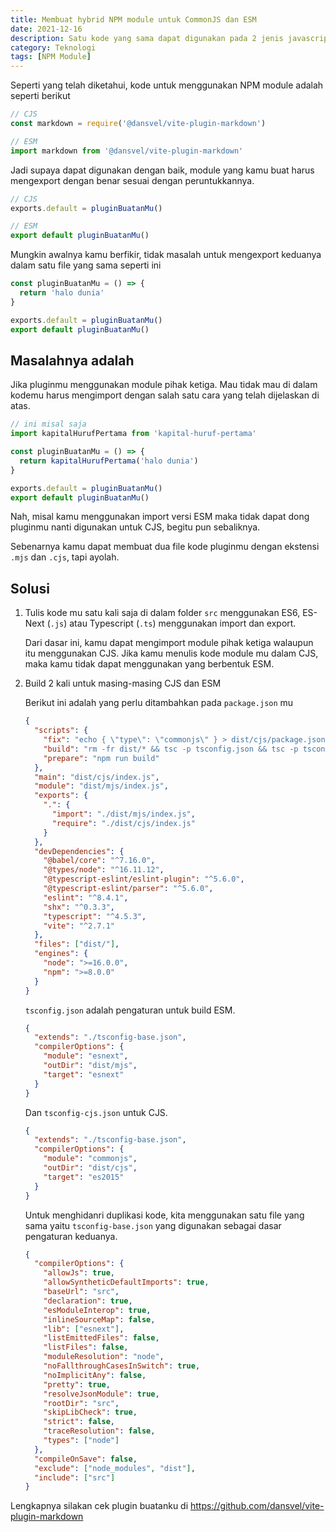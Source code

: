 ```yaml
---
title: Membuat hybrid NPM module untuk CommonJS dan ESM
date: 2021-12-16
description: Satu kode yang sama dapat digunakan pada 2 jenis javascript yang berbeda
category: Teknologi
tags: [NPM Module]
---
```


Seperti yang telah diketahui, kode untuk menggunakan NPM module adalah seperti berikut

```js
// CJS
const markdown = require('@dansvel/vite-plugin-markdown')

// ESM
import markdown from '@dansvel/vite-plugin-markdown'
```

Jadi supaya dapat digunakan dengan baik, module yang kamu buat harus mengexport dengan benar sesuai dengan
peruntukkannya.

```js
// CJS
exports.default = pluginBuatanMu()

// ESM
export default pluginBuatanMu()
```

Mungkin awalnya kamu berfikir, tidak masalah untuk mengexport keduanya dalam satu file yang sama seperti ini

```js
const pluginBuatanMu = () => {
  return 'halo dunia'
}

exports.default = pluginBuatanMu()
export default pluginBuatanMu()
```

## Masalahnya adalah

Jika pluginmu menggunakan module pihak ketiga. Mau tidak mau di dalam kodemu harus mengimport dengan salah satu cara
yang telah dijelaskan di atas.

```js
// ini misal saja
import kapitalHurufPertama from 'kapital-huruf-pertama'

const pluginBuatanMu = () => {
  return kapitalHurufPertama('halo dunia')
}

exports.default = pluginBuatanMu()
export default pluginBuatanMu()
```

Nah, misal kamu menggunakan import versi ESM maka tidak dapat dong pluginmu nanti digunakan untuk CJS, begitu pun
sebaliknya.

Sebenarnya kamu dapat membuat dua file kode pluginmu dengan ekstensi `.mjs` dan `.cjs`, tapi ayolah.

## Solusi

1. Tulis kode mu satu kali saja di dalam folder `src` menggunakan ES6, ES-Next (`.js`) atau Typescript (`.ts`) menggunakan import dan export.

   Dari dasar ini, kamu dapat mengimport module pihak ketiga walaupun itu menggunakan CJS. Jika kamu menulis kode module mu dalam CJS, maka kamu tidak dapat menggunakan yang berbentuk ESM.

2. Build 2 kali untuk masing-masing CJS dan ESM

   Berikut ini adalah yang perlu ditambahkan pada `package.json` mu

   ```json
   {
     "scripts": {
       "fix": "echo { \"type\": \"commonjs\" } > dist/cjs/package.json && echo { \"type\": \"module\" } > dist/mjs/package.json",
       "build": "rm -fr dist/* && tsc -p tsconfig.json && tsc -p tsconfig-cjs.json && npm run fix",
       "prepare": "npm run build"
     },
     "main": "dist/cjs/index.js",
     "module": "dist/mjs/index.js",
     "exports": {
       ".": {
         "import": "./dist/mjs/index.js",
         "require": "./dist/cjs/index.js"
       }
     },
     "devDependencies": {
       "@babel/core": "^7.16.0",
       "@types/node": "^16.11.12",
       "@typescript-eslint/eslint-plugin": "^5.6.0",
       "@typescript-eslint/parser": "^5.6.0",
       "eslint": "^8.4.1",
       "shx": "^0.3.3",
       "typescript": "^4.5.3",
       "vite": "^2.7.1"
     },
     "files": ["dist/"],
     "engines": {
       "node": ">=16.0.0",
       "npm": ">=8.0.0"
     }
   }
   ```

   `tsconfig.json` adalah pengaturan untuk build ESM.

   ```json
   {
     "extends": "./tsconfig-base.json",
     "compilerOptions": {
       "module": "esnext",
       "outDir": "dist/mjs",
       "target": "esnext"
     }
   }
   ```

   Dan `tsconfig-cjs.json` untuk CJS.

   ```json
   {
     "extends": "./tsconfig-base.json",
     "compilerOptions": {
       "module": "commonjs",
       "outDir": "dist/cjs",
       "target": "es2015"
     }
   }
   ```

   Untuk menghidanri duplikasi kode, kita menggunakan satu file yang sama yaitu `tsconfig-base.json` yang digunakan sebagai dasar pengaturan keduanya.

   ```json
   {
     "compilerOptions": {
       "allowJs": true,
       "allowSyntheticDefaultImports": true,
       "baseUrl": "src",
       "declaration": true,
       "esModuleInterop": true,
       "inlineSourceMap": false,
       "lib": ["esnext"],
       "listEmittedFiles": false,
       "listFiles": false,
       "moduleResolution": "node",
       "noFallthroughCasesInSwitch": true,
       "noImplicitAny": false,
       "pretty": true,
       "resolveJsonModule": true,
       "rootDir": "src",
       "skipLibCheck": true,
       "strict": false,
       "traceResolution": false,
       "types": ["node"]
     },
     "compileOnSave": false,
     "exclude": ["node_modules", "dist"],
     "include": ["src"]
   }
   ```

Lengkapnya silakan cek plugin buatanku di https://github.com/dansvel/vite-plugin-markdown
